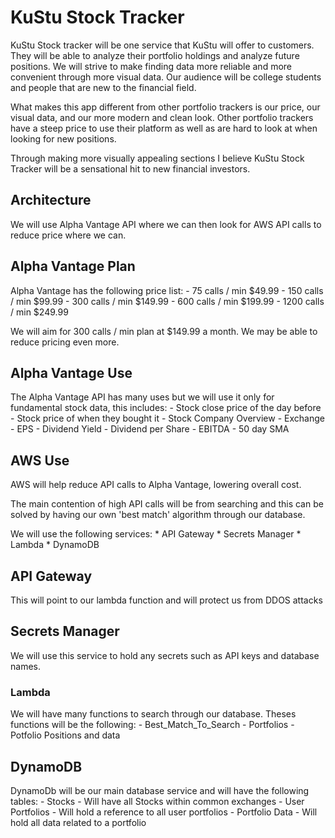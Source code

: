 # KuStu Stock Tracker

KuStu Stock tracker will be one service that KuStu will offer to customers. They will be able to analyze their portfolio holdings and analyze future positions.
We will strive to make finding data more reliable and more convenient through more visual data. Our audience will be college students and people that are new to the financial field.

What makes this app different from other portfolio trackers is our price, our visual data, and our more modern and clean look. Other portfolio trackers have a steep price to use their platform as well as are hard to look at when looking for new positions. 

Through making more visually appealing sections I believe KuStu Stock Tracker will be a sensational hit to new financial investors.

## Architecture

We will use Alpha Vantage API where we can then look for AWS API calls to reduce price where we can.

## Alpha Vantage Plan

Alpha Vantage has the following price list:
    - 75 calls / min    $49.99
    - 150 calls / min   $99.99
    - 300 calls / min   $149.99
    - 600 calls / min   $199.99
    - 1200 calls / min  $249.99

We will aim for 300 calls / min plan at $149.99 a month. We may be able to reduce pricing even more.

## Alpha Vantage Use

The Alpha Vantage API has many uses but we will use it only for fundamental stock data, this includes:
    - Stock close price of the day before
    - Stock price of when they bought it
    - Stock Company Overview
        -   Exchange
        -   EPS
        -   Dividend Yield
        -   Dividend per Share
        -   EBITDA
        -   50 day SMA

## AWS Use

AWS will help reduce API calls to Alpha Vantage, lowering overall cost.

The main contention of high API calls will be from searching and this can be solved by having our own 'best match' algorithm through our database.

We will use the following services:
    *   API Gateway
    *  Secrets Manager
    *  Lambda
    *   DynamoDB

## API Gateway

This will point to our lambda function and will protect us from DDOS attacks

## Secrets Manager

We will use this service to hold any secrets such as API keys and database names.

### Lambda

We will have many functions to search through our database. Theses functions will be the following:
    -   Best_Match_To_Search
    -   Portfolios
    -   Potfolio Positions and data

## DynamoDB

DynamoDb will be our main database service and will have the following tables:
    -   Stocks
        -   Will have all Stocks within common exchanges
    -   User Portfolios
        -   Will hold a reference to all user portfolios
    -   Portfolio Data
        -   Will hold all data related to a portfolio
    

